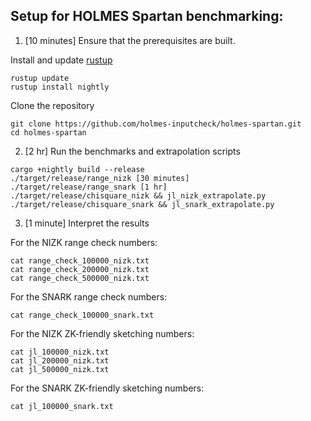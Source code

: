 ## Setup for HOLMES Spartan benchmarking:

1. [10 minutes] Ensure that the prerequisites are built.

Install and update [rustup](https://rustup.rs/)
```
rustup update
rustup install nightly
```

Clone the repository
```
git clone https://github.com/holmes-inputcheck/holmes-spartan.git
cd holmes-spartan
```

2. [2 hr] Run the benchmarks and extrapolation scripts

```
cargo +nightly build --release
./target/release/range_nizk [30 minutes]
./target/release/range_snark [1 hr]
./target/release/chisquare_nizk && jl_nizk_extrapolate.py
./target/release/chisquare_snark && jl_snark_extrapolate.py
```

3. [1 minute] Interpret the results

For the NIZK range check numbers:
```
cat range_check_100000_nizk.txt
cat range_check_200000_nizk.txt
cat range_check_500000_nizk.txt
```

For the SNARK range check numbers:
```
cat range_check_100000_snark.txt
```

For the NIZK ZK-friendly sketching numbers:
```
cat jl_100000_nizk.txt
cat jl_200000_nizk.txt
cat jl_500000_nizk.txt
```

For the SNARK ZK-friendly sketching numbers:
```
cat jl_100000_snark.txt
```
